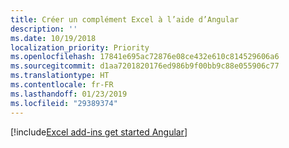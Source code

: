 ```yaml
---
title: Créer un complément Excel à l’aide d’Angular
description: ''
ms.date: 10/19/2018
localization_priority: Priority
ms.openlocfilehash: 17841e695ac72876e08ce432e610c814529606a6
ms.sourcegitcommit: d1aa7201820176ed986b9f00bb9c88e055906c77
ms.translationtype: HT
ms.contentlocale: fr-FR
ms.lasthandoff: 01/23/2019
ms.locfileid: "29389374"
---
```

[!include[Excel add-ins get started Angular](../includes/file-get-started-excel-angular.md)]

